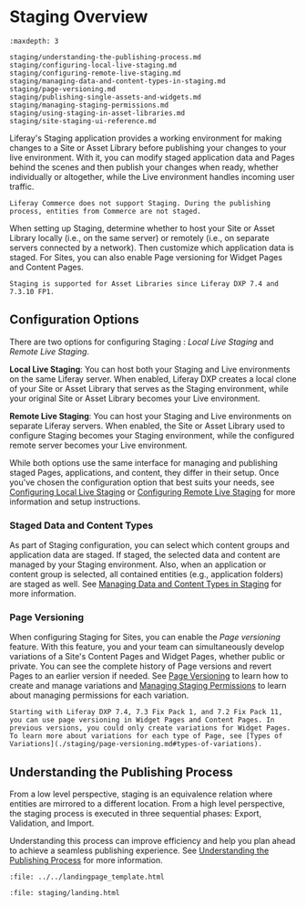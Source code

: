# Staging Overview

```{toctree}
:maxdepth: 3

staging/understanding-the-publishing-process.md
staging/configuring-local-live-staging.md
staging/configuring-remote-live-staging.md
staging/managing-data-and-content-types-in-staging.md
staging/page-versioning.md
staging/publishing-single-assets-and-widgets.md
staging/managing-staging-permissions.md
staging/using-staging-in-asset-libraries.md
staging/site-staging-ui-reference.md
```

Liferay's Staging application provides a working environment for making changes to a Site or Asset Library before publishing your changes to your live environment. With it, you can modify staged application data and Pages behind the scenes and then publish your changes when ready, whether individually or altogether, while the Live environment handles incoming user traffic.

```{important}
Liferay Commerce does not support Staging. During the publishing process, entities from Commerce are not staged. 
```

When setting up Staging, determine whether to host your Site or Asset Library locally (i.e., on the same server) or remotely (i.e., on separate servers connected by a network). Then customize which application data is staged. For Sites, you can also enable Page versioning for Widget Pages and Content Pages.

```{note}
Staging is supported for Asset Libraries since Liferay DXP 7.4 and 7.3.10 FP1.
```

## Configuration Options

There are two options for configuring Staging : *Local Live Staging* and *Remote Live Staging*.

**Local Live Staging**: You can host both your Staging and Live environments on the same Liferay server. When enabled, Liferay DXP creates a local clone of your Site or Asset Library that serves as the Staging environment, while your original Site or Asset Library becomes your Live environment.

**Remote Live Staging**: You can host your Staging and Live environments on separate Liferay servers. When enabled, the Site or Asset Library used to configure Staging becomes your Staging environment, while the configured remote server becomes your Live environment.

While both options use the same interface for managing and publishing staged Pages, applications, and content, they differ in their setup. Once you've chosen the configuration option that best suits your needs, see [Configuring Local Live Staging](./staging/configuring-local-live-staging.md) or [Configuring Remote Live Staging](./staging/configuring-remote-live-staging.md) for more information and setup instructions.

### Staged Data and Content Types

As part of Staging configuration, you can select which content groups and application data are staged. If staged, the selected data and content are managed by your Staging environment. Also, when an application or content group is selected, all contained entities (e.g., application folders) are staged as well. See [Managing Data and Content Types in Staging](./staging/managing-data-and-content-types-in-staging.md) for more information.

### Page Versioning

When configuring Staging for Sites, you can enable the *Page versioning* feature. With this feature, you and your team can simultaneously develop variations of a Site's Content Pages and Widget Pages, whether public or private. You can see the complete history of Page versions and revert Pages to an earlier version if needed. See [Page Versioning](./staging/page-versioning.md) to learn how to create and manage variations and [Managing Staging Permissions](./staging/managing-staging-permissions.md) to learn about managing permissions for each variation.

```{note}
Starting with Liferay DXP 7.4, 7.3 Fix Pack 1, and 7.2 Fix Pack 11, you can use page versioning in Widget Pages and Content Pages. In previous versions, you could only create variations for Widget Pages. To learn more about variations for each type of Page, see [Types of Variations](./staging/page-versioning.md#types-of-variations).
```

## Understanding the Publishing Process

From a low level perspective, staging is an equivalence relation where entities are mirrored to a different location. From a high level perspective, the staging process is executed in three sequential phases: Export, Validation, and Import.

Understanding this process can improve efficiency and help you plan ahead to achieve a seamless publishing experience. See [Understanding the Publishing Process](./staging/understanding-the-publishing-process.md) for more information.

```{raw} html
:file: ../../landingpage_template.html
```

```{raw} html
:file: staging/landing.html
```
